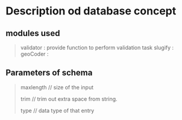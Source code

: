 # Description od database concept

## modules used

> validator : provide function to perform validation task
> slugify : 
> geoCoder : 


## Parameters of schema

> maxlength // size of the input
> 
> trim // trim out extra space from string.
>
> type // data type of that entry
> 